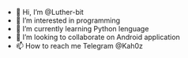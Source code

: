 - 👋 Hi, I’m @Luther-bit
- 👀 I’m interested in programming 
- 🌱 I’m currently learning Python lenguage
- 💞️ I’m looking to collaborate on Android application 
- 📫 How to reach me Telegram @Kah0z

<!---
Luther-bit/Luther-bit is a ✨ special ✨ repository because its `README.md` (this file) appears on your GitHub profile.
You can click the Preview link to take a look at your changes.
--->

